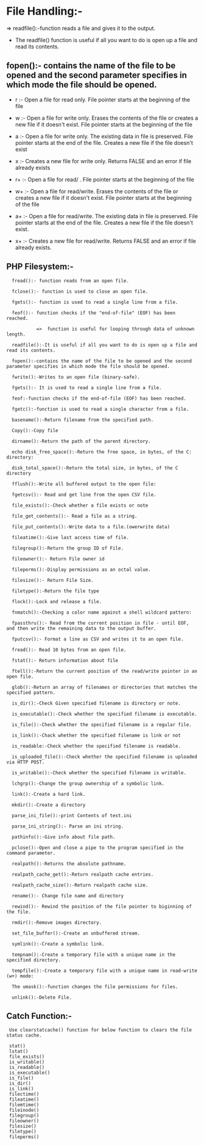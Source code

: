 # File Handling:-

=> readfile():-function reads a file and gives it to the output.

- The readfile() function is useful if all you want to do is open up a file and read its contents.

## fopen():- contains the name of the file to be opened and the second parameter specifies in which mode the file should be opened.

- r :- Open a file for read only. File pointer starts at the beginning of the file

- w :- Open a file for write only. Erases the contents of the file or creates a new
  file if it doesn't exist. File pointer starts at the beginning of the file

- a :- Open a file for write only. The existing data in file is preserved. File pointer
  starts at the end of the file. Creates a new file if the file doesn't exist

- x :- Creates a new file for write only. Returns FALSE and an error if file already exists

- r+ :- Open a file for read/ . File pointer starts at the beginning of the file

- w+ :- Open a file for read/write. Erases the contents of the file or creates a new file
  if it doesn't exist. File pointer starts at the beginning of the file

- a+ :- Open a file for read/write. The existing data in file is preserved. File pointer
  starts at the end of the file. Creates a new file if the file doesn't exist.

- x+ :- Creates a new file for read/write. Returns FALSE and an error if file already exists.

## PHP Filesystem:-

      fread():- function reads from an open file.
      
      fclose():- function is used to close an open file.
      
      fgets():- function is used to read a single line from a file.
      
      feof():- function checks if the "end-of-file" (EOF) has been reached.
     
               =>  function is useful for looping through data of unknown length.
      
      readfile():-It is useful if all you want to do is open up a file and read its contents.
      
      fopen():-contains the name of the file to be opened and the second parameter specifies in which mode the file should be opened.
      
      fwrite():-Writes to an open file (binary-safe).
      
      fgets():- It is used to read a single line from a file.
      
      feof:-function checks if the end-of-file (EOF) has been reached.
      
      fgetc():-function is used to read a single character from a file.
      
      basename():-Return filename from the specified path.
      
      Copy():-Copy file
      
      dirname():-Return the path of the parent directory.
      
      echo disk_free_space():-Return the free space, in bytes, of the C: directory:
      
      disk_total_space():-Return the total size, in bytes, of the C directory
      
      fflush():-Write all buffered output to the open file:
      
      fgetcsv():- Read and get line from the open CSV file.
      
      file_exists():-Check whether a file exists or note
      
      file_get_contents():- Read a file as a string.
      
      file_put_contents():-Write data to a file.(owerwrite data)
      
      fileatime():-Give last access time of file.
      
      filegroup():-Return the group ID of File.
      
      fileowner():- Return File owner id
      
      fileperms():-Display permissions as an octal value.
      
      filesize():- Return File Size.
      
      filetype():-Return the file type
      
      flock():-Lock and release a file.
      
      fnmatch():-Checking a color name against a shell wildcard pattern:
      
      fpassthru():- Read from the current position in file - until EOF, and then write the remaining data to the output buffer.
      
      fputcsv():- Format a line as CSV and writes it to an open file.
      
      fread():- Read 10 bytes from an open file.
      
      fstat():- Return information about file
      
      ftell():-Return the current position of the read/write pointer in an open file.
      
      glob():-Return an array of filenames or directories that matches the specified pattern.
      
      is_dir():-Check Given specified filename is directory or note.
      
      is_executable():-Check whether the specified filename is executable.
      
      is_file():-Check whether the specified filename is a regular file.
      
      is_link():-Chack whether the specified filename is link or not
      
      is_readable:-Check whether the specified filename is readable.
      
      is_uploaded_file():-Check whether the specified filename is uploaded via HTTP POST.
      
      is_writable():-Check whether the specified filename is writable.
      
      lchgrp():-Change the group ownership of a symbolic link.
      
      link():-Create a hard link.
      
      mkdir():-Create a directory
      
      parse_ini_file():-print Contents of test.ini
      
      parse_ini_string():- Parse an ini string.
      
      pathinfo():-Give info about file path.
      
      pclose():-Open and close a pipe to the program specified in the command parameter.
      
      realpath():-Returns the absolute pathname.
      
      realpath_cache_get():-Return realpath cache entries.
      
      realpath_cache_size():-Return realpath cache size.
      
      rename():- Change file name and directory
      
      rewind():- Rewind the position of the file pointer to biginning of the file.
      
      rmdir():-Remove images directory.
      
      set_file_buffer():-Create an unbuffered stream.
      
      symlink():-Create a symbolic link.
      
      tempnam():-Create a temporary file with a unique name in the specified directory.
      
      tempfile():-Create a temporary file with a unique name in read-write (w+) mode:
      
      The umask():-function changes the file permissions for files.
      
      unlink():-Delete File.


## Catch Function:-
     Use clearstatcache() function for below function to clears the file status cache.
     
     stat()
     lstat()
     file_exists()
     is_writable()
     is_readable()
     is_executable()
     is_file()
     is_dir()
     is_link()
     filectime()
     fileatime()
     filemtime()
     fileinode()
     filegroup()
     fileowner()
     filesize()
     filetype()
     fileperms()
